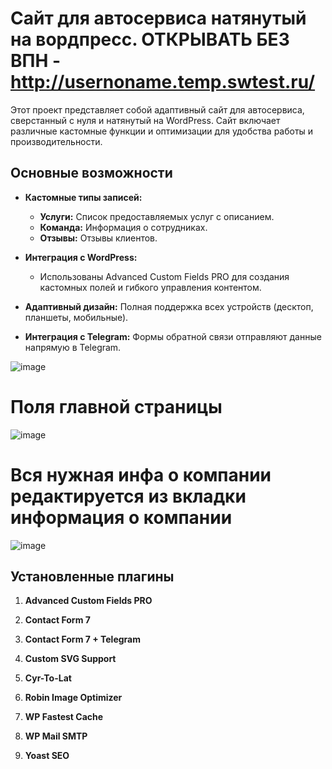 # Сайт для автосервиса натянутый на вордпресс. ОТКРЫВАТЬ БЕЗ ВПН - http://usernoname.temp.swtest.ru/

Этот проект представляет собой адаптивный сайт для автосервиса, сверстанный с нуля и натянутый на WordPress. Сайт включает различные кастомные функции и оптимизации для удобства работы и производительности.

## Основные возможности

- **Кастомные типы записей:**
  - **Услуги:** Список предоставляемых услуг с описанием.
  - **Команда:** Информация о сотрудниках.
  - **Отзывы:** Отзывы клиентов.
  
- **Интеграция с WordPress:**
  - Использованы Advanced Custom Fields PRO для создания кастомных полей и гибкого управления контентом.

- **Адаптивный дизайн:** Полная поддержка всех устройств (десктоп, планшеты, мобильные).

- **Интеграция с Telegram:** Формы обратной связи отправляют данные напрямую в Telegram.
  
![image](https://github.com/user-attachments/assets/9168171e-97e6-4f39-a36c-77d1853c6b59)

# Поля главной страницы

![image](https://github.com/user-attachments/assets/07ed7e0f-2d00-40f6-8a88-b6c016fbb028)

# Вся нужная инфа о компании редактируется из вкладки информация о компании
![image](https://github.com/user-attachments/assets/768357db-8527-4eae-af45-58629a5af539)


## Установленные плагины

1. **Advanced Custom Fields PRO**  

2. **Contact Form 7**  
 
3. **Contact Form 7 + Telegram**  

4. **Custom SVG Support**  

5. **Cyr-To-Lat**  

6. **Robin Image Optimizer**  

7. **WP Fastest Cache**  

8. **WP Mail SMTP**  

9. **Yoast SEO**  
